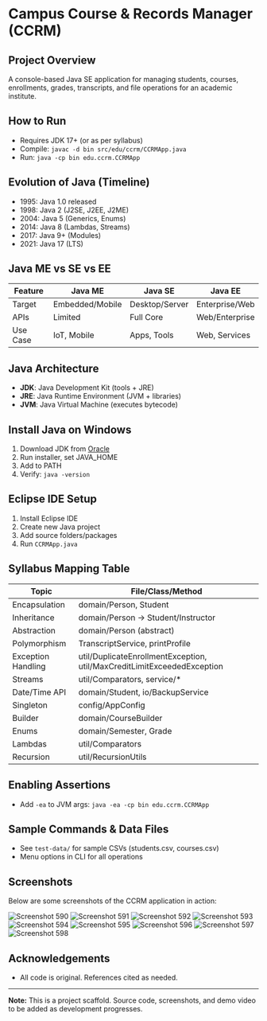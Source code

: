 # Campus Course & Records Manager (CCRM)

## Project Overview
A console-based Java SE application for managing students, courses, enrollments, grades, transcripts, and file operations for an academic institute.

## How to Run
- Requires JDK 17+ (or as per syllabus)
- Compile: `javac -d bin src/edu/ccrm/CCRMApp.java`
- Run: `java -cp bin edu.ccrm.CCRMApp`

## Evolution of Java (Timeline)
- 1995: Java 1.0 released
- 1998: Java 2 (J2SE, J2EE, J2ME)
- 2004: Java 5 (Generics, Enums)
- 2014: Java 8 (Lambdas, Streams)
- 2017: Java 9+ (Modules)
- 2021: Java 17 (LTS)

## Java ME vs SE vs EE
| Feature      | Java ME         | Java SE         | Java EE         |
|--------------|-----------------|-----------------|-----------------|
| Target       | Embedded/Mobile | Desktop/Server  | Enterprise/Web  |
| APIs         | Limited         | Full Core       | Web/Enterprise  |
| Use Case     | IoT, Mobile     | Apps, Tools     | Web, Services   |

## Java Architecture
- **JDK**: Java Development Kit (tools + JRE)
- **JRE**: Java Runtime Environment (JVM + libraries)
- **JVM**: Java Virtual Machine (executes bytecode)

## Install Java on Windows
1. Download JDK from [Oracle](https://www.oracle.com/java/technologies/downloads/)
2. Run installer, set JAVA_HOME
3. Add to PATH
4. Verify: `java -version`

## Eclipse IDE Setup
1. Install Eclipse IDE
2. Create new Java project
3. Add source folders/packages
4. Run `CCRMApp.java`

## Syllabus Mapping Table
| Topic                | File/Class/Method                |
|----------------------|----------------------------------|
| Encapsulation        | domain/Person, Student           |
| Inheritance          | domain/Person → Student/Instructor|
| Abstraction          | domain/Person (abstract)         |
| Polymorphism         | TranscriptService, printProfile  |
| Exception Handling   | util/DuplicateEnrollmentException, util/MaxCreditLimitExceededException |
| Streams              | util/Comparators, service/*      |
| Date/Time API        | domain/Student, io/BackupService |
| Singleton            | config/AppConfig                 |
| Builder              | domain/CourseBuilder             |
| Enums                | domain/Semester, Grade           |
| Lambdas              | util/Comparators                 |
| Recursion            | util/RecursionUtils              |

## Enabling Assertions
- Add `-ea` to JVM args: `java -ea -cp bin edu.ccrm.CCRMApp`

## Sample Commands & Data Files
- See `test-data/` for sample CSVs (students.csv, courses.csv)
- Menu options in CLI for all operations

## Screenshots
Below are some screenshots of the CCRM application in action:

![Screenshot 590](src/screenshots/Screenshot%20(590).png)
![Screenshot 591](src/screenshots/Screenshot%20(591).png)
![Screenshot 592](src/screenshots/Screenshot%20(592).png)
![Screenshot 593](src/screenshots/Screenshot%20(593).png)
![Screenshot 594](src/screenshots/Screenshot%20(594).png)
![Screenshot 595](src/screenshots/Screenshot%20(595).png)
![Screenshot 596](src/screenshots/Screenshot%20(596).png)
![Screenshot 597](src/screenshots/Screenshot%20(597).png)
![Screenshot 598](src/screenshots/Screenshot%20(598).png)

## Acknowledgements
- All code is original. References cited as needed.

---
**Note:** This is a project scaffold. Source code, screenshots, and demo video to be added as development progresses.
